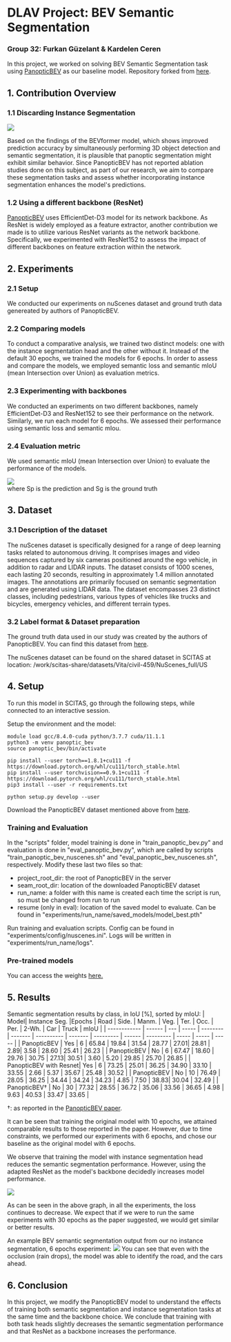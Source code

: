 # DLAV Project: BEV Semantic Segmentation

### Group 32: Furkan Güzelant & Kardelen Ceren 
In this project, we worked on solving BEV Semantic Segmentation task using [PanopticBEV](https://arxiv.org/abs/2108.03227) as our baseline model. Repository forked from [here](https://github.com/robot-learning-freiburg/PanopticBEV).

## 1. Contribution Overview

### 1.1 Discarding Instance Segmentation 
![](https://hackmd.io/_uploads/ByUgECEIh.png)

Based on the findings of the BEVformer model, which shows improved prediction accuracy by simultaneously performing 3D object detection and semantic segmentation, it is plausible that panoptic segmentation might exhibit similar behavior. Since PanopticBEV has not reported ablation studies done on this subject, as part of our research, we aim to compare these segmentation tasks and assess whether incorporating instance segmentation enhances the model's predictions.

### 1.2 Using a different backbone (ResNet)
[PanopticBEV](https://github.com/robot-learning-freiburg/PanopticBEV) uses EfficientDet-D3 model for its network backbone. As ResNet is widely employed as a feature extractor, another contribution we made is to utilize various ResNet variants as the network backbone. Specifically, we experimented with ResNet152 to assess the impact of different backbones on feature extraction within the network.
## 2. Experiments

### 2.1 Setup

We conducted our experiments on nuScenes dataset and ground truth data genereated by authors of PanopticBEV.
### 2.2 Comparing models

To conduct a comparative analysis, we trained two distinct models: one with the instance segmentation head and the other without it. Instead of the default 30 epochs, we trained the models for 6 epochs. In order to assess and compare the models, we employed semantic loss and semantic mIoU (mean Intersection over Union) as evaluation metrics.
 
### 2.3 Experimenting with backbones

We conducted an experiments on two different backbones, namely EfficientDet-D3 and ResNet152 to see their performance on the network. Similarly, we run each model for 6 epochs. We assessed their performance using semantic loss and semantic mIou.

### 2.4 Evaluation metric

We used semantic mIoU (mean Intersection over Union) to evaluate the performance of the models. 

![](https://hackmd.io/_uploads/HkvQnfNU3.png)  
where Sp is the prediction and Sg is the ground truth


## 3. Dataset

### 3.1 Description of the dataset

The nuScenes dataset is specifically designed for a range of deep learning tasks related to autonomous driving. It comprises images and video sequences captured by six cameras positioned around the ego vehicle, in addition to radar and LIDAR inputs. The dataset consists of 1000 scenes, each lasting 20 seconds, resulting in approximately 1.4 million annotated images. The annotations are primarily focused on semantic segmentation and are generated using LIDAR data. The dataset encompasses 23 distinct classes, including pedestrians, various types of vehicles like trucks and bicycles, emergency vehicles, and different terrain types.

### 3.2 Label format & Dataset preparation

The ground truth data used in our study was created by the authors of PanopticBEV. You can find this dataset from   [here](http://panoptic-bev.cs.uni-freiburg.de/).

The nuScenes dataset can be found on the shared dataset in SCITAS at location:  /work/scitas-share/datasets/Vita/civil-459/NuScenes_full/US

## 4. Setup

To run this model in SCITAS, go through the following steps, while connected to an interactive session.

Setup the environment and the model:

```
module load gcc/8.4.0-cuda python/3.7.7 cuda/11.1.1
python3 -m venv panoptic_bev
source panoptic_bev/bin/activate

pip install --user torch==1.8.1+cu111 -f https://download.pytorch.org/whl/cu111/torch_stable.html
pip install --user torchvision==0.9.1+cu111 -f https://download.pytorch.org/whl/cu111/torch_stable.html
pip3 install --user -r requirements.txt

python setup.py develop --user
```
Download the PanopticBEV dataset mentioned above from [here](http://panoptic-bev.cs.uni-freiburg.de/).

### Training and Evaluation
In the "scripts" folder, model training is done in "train_panoptic_bev.py" and evaluation is done in "eval_panoptic_bev.py", which are called by scripts "train_panoptic_bev_nuscenes.sh" and "eval_panoptic_bev_nuscenes.sh", respectively. Modify these last two files so that: 

* project_root_dir: the root of PanopticBEV in the server
* seam_root_dir: location of the downloaded PanopticBEV dataset
* run_name: a folder with this name is created each time the script is run, so must be changed from run to run
* resume (only in eval): location of the saved model to evaluate. Can be found in "experiments/run_name/saved_models/model_best.pth"

Run training and evaluation scripts. Config can be found in "experiments/config/nuscenes.ini". Logs will be written in "experiments/run_name/logs".

### Pre-trained models
You can access the weights [here.](https://drive.google.com/drive/folders/1xoWRH4V4Y2Zmw80EB948CmT-rZsE9sIh?usp=sharing)

## 5. Results
Semantic segmentation results by class, in IoU [%], sorted by mIoU: 
| Model|  Instance Seg. |Epochs | Road  | Side. | Manm. | Veg. | Ter. | Occ. | Per. | 2-Wh. | Car  | Truck | mIoU  |
| ------------ | ------ | --- | ----- | -------- | ------- | ---------- | ------- | --------- | ------ | --------- | ----- | ----- | ----- |
| PanopticBEV  | Yes |  6 | 65.84 | 19.84    | 31.54  | 28.77 | 27.01| 28.81 | 2.89| 3.58 | 28.60 | 25.41 | 26.23   |
| PanopticBEV |   No   | 6 | 67.47 | 18.60    | 29.76   | 30.75 | 27.13| 30.51 | 3.60  | 5.20 | 29.85 | 25.70 | 26.85 |
| PanopticBEV  with Resnet| Yes |  6 | 73.25 | 25.01    | 36.25  | 34.90 | 33.10 | 33.55 | 2.66 | 5.37 | 35.67 | 25.48 | 30.52 |
| PanopticBEV |   No   | 10 | 76.49 | 28.05 | 36.25  | 34.44    | 34.24  | 34.23 | 4.85 | 7.50 | 38.83| 30.04 | 32.49 |
| PanopticBEV† |   No   | 30 | 77.32 | 28.55    | 36.72   | 35.06      | 33.56   | 36.65     | 4.98   | 9.63      | 40.53 | 33.47 | 33.65 |


†: as reported in the [PanopticBEV paper](https://arxiv.org/pdf/2108.03227.pdf).

It can be seen that training the original model with 10 epochs, we attained comparable results to those reported in the paper. However, due to time constraints, we performed our experiments with 6 epochs, and chose our baseline as the original model with 6 epochs. 

We observe that training the model with instance segmentation head reduces the semantic segmentation performance. However, using the adapted ResNet as the model's backbone decidedly increases model performance. 


![](https://hackmd.io/_uploads/ByxxTmrI3.png)

As can be seen in the above graph, in all the experiments, the loss continues to decrease. We expect that if we were to run the same experiments with 30 epochs as the paper suggested, we would get similar or better results. 

An example BEV semantic segmentation output from our no instance segmentation, 6 epochs experiment: 
![](https://hackmd.io/_uploads/SkkI0eBUn.png)
You can see that even with the occlusion (rain drops), the model was able to identify the road, and the cars ahead. 

## 6. Conclusion

In this project, we modify the PanopticBEV model to understand the effects of training both semantic segmentation and instance segmentation tasks at the same time and the backbone choice. We conclude that training with both task heads slightly decreases the semantic segmentation performance and that ResNet as a backbone increases the performance. 